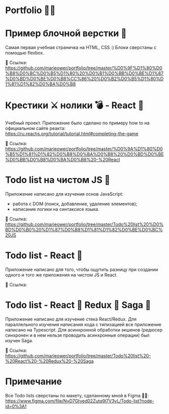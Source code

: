 # Portfolio 👩‍💻

# Пример блочной верстки 🍫
Самая первая учебная страничка на HTML, CSS :)
Блоки сверстаны с помощью flexbox. 

🔗 Ссылка:
https://github.com/marieower/portfolio/tree/master/%D0%9F%D1%80%D0%B8%D0%BC%D0%B5%D1%80%20%D0%B1%D0%BB%D0%BE%D1%87%D0%BD%D0%BE%D0%B8%CC%86%20%D0%B2%D0%B5%D1%80%D1%81%D1%82%D0%BA%D0%B8

# Крестики ⚔️ нолики 💣 - React  🚀
Учебный проект. Приложение было сделано по примеру how to на официальном сайте реакта: https://ru.reactjs.org/tutorial/tutorial.html#completing-the-game

🔗 Ссылка:
https://github.com/marieower/portfolio/tree/master/%D0%9A%D1%80%D0%B5%D1%81%D1%82%D0%B8%D0%BA%D0%B8%20%D0%BD%D0%BE%D0%BB%D0%B8%D0%BA%D0%B8%20-%20React

# Todo list на чистом JS 🤖
Приложение написано для изучения основ JavaScript:
- работа с  DOM (поиск, добавление, удаление элементов);
- написание логики на синтаксисе языка.

🔗 Ссылка:
https://github.com/marieower/portfolio/tree/master/Todo%20list%20%D0%BD%D0%B0%20%D1%87%D0%B8%D1%81%D1%82%D0%BE%D0%BC%20JS

# Todo list - React 🚀
Приложение написано для того, чтобы ощутить разницу при создании одного и того же приложения на чистом JS и React.

🔗 Ссылка:

# Todo list - React 🚀 Redux 🥑 Saga 🔮
Приложение написано для изучение стека React/Redux.
Для параллельного изучения написания кода с типизацией все приложение написано на Typescript. Для асинхронной обработки экшенов (редюсер синхронен и в нем нельзя проводить асинхронные операции) был изучен Saga.

🔗 Ссылка:
https://github.com/marieower/portfolio/tree/master/Todo%20list%20-%20React%20-%20Redux%20-%20Saga

# Примечание 
Все Todo lists сверстаны по макету, сделанному мной в Figma 👩‍🎨:
https://www.figma.com/file/NvD7Gtyed02Zutq9l7V3yL/Todo-list?node-id=0%3A1


